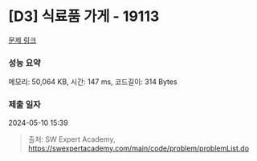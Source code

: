 # [D3] 식료품 가게 - 19113 

[문제 링크](https://swexpertacademy.com/main/code/problem/problemDetail.do?contestProbId=AYxCRFA6iiEDFASu) 

### 성능 요약

메모리: 50,064 KB, 시간: 147 ms, 코드길이: 314 Bytes

### 제출 일자

2024-05-10 15:39



> 출처: SW Expert Academy, https://swexpertacademy.com/main/code/problem/problemList.do